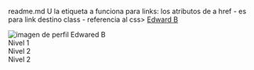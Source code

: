 readme.md U
la etiqueta a funciona para links:
los atributos de a
href - es para link destino
class - referencia al css>
<a href="https://www.linkedin.com/feed/" id="1" class="web">Edward B</a>
<!--"display: block;-webkit-user-select: none;margin: auto;background-color: hsl(0, 0%, 90%);transition: background-color 300ms;" src="https://media-exp1.licdn.com/dms/image/C4E03AQFNZHo7CyYnfw/profile-displayphoto-shrink_200_200/0/1583595432382?e=1666224000&amp;v=beta&amp;t=bPtsFL5_ztQ0evYwMMZJulB6iVX1KE1QjZvThdEz0qM"
-->
<img src="imagen/1583595432382.jpg" alt="imagen de perfil Edwared B"/>
<!--    
<input type="file" name="user_name"-->
<div id="2">
    Nivel 1
  <div id="3">
     Nivel 2
  </div>
    <div id="4">
    Nivel 2
    </div>
</div>
